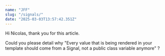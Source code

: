 ```yaml
---
name: "JFF"
slug: "/signals/"
date: "2025-03-03T13:57:42.351Z"
---
```

Hi Nicolas, thank you for this article. 

Could you please detail why &quot;Every value that is being rendered in your template should come from a Signal, not a public class variable anymore&quot; ? 


